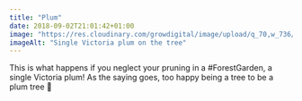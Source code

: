 ```yaml
---
title: "Plum"
date: 2018-09-02T21:01:42+01:00
image: "https://res.cloudinary.com/growdigital/image/upload/q_70,w_736/v1544306098/plum-29494216797.jpg"
imageAlt: "Single Victoria plum on the tree"
---
```


This is what happens if you neglect your pruning in a #ForestGarden, a single Victoria plum! As the saying goes, too happy being a tree to be a plum tree 🙂
